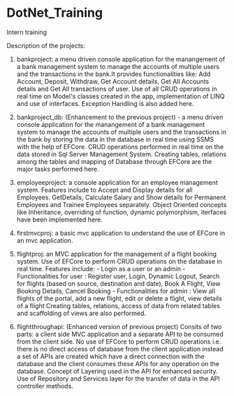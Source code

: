 # DotNet_Training
Intern training

Description of the projects:

1. bankproject: a menu driven console application for the manangement of a bank management system to manage the accounts of multiple users and the transactions in the bank.It provides functionalities like: Add Account, Deposit, Withdraw, Get Account details, Get All Accounts details and Get All transactions of user. Use of all CRUD operations in real time on Model's classes created in the app, implementation of LINQ and use of interfaces. Exception Handling is also added here.
   
2. bankproject_db: (Enhancement to the previous project) - a menu driven console application for the manangement of a bank management system to manage the accounts of multiple users and the transactions in the bank by storing the data in the database in real time using SSMS with the help of EFCore. CRUD operations performed in real time on the data stored in Sql Server Management System. Creating tables, relations among the tables and mapping of Database through EFCore are the major tasks performed here.
   
3. employeeproject: a console application for an employee management system. Features include to Accept and Display details for all Employees. GetDetails, Calculate Salary and Show details for Permanent Employees and Trainee Employees separately. Object Oriented concepts like Inheritance, overriding of function, dynamic polymorphism, iterfaces have been implemented here.

4. firstmvcproj: a basic mvc application to understand the use of EFCore in an mvc application.

5. flightproj: an MVC application for the management of a flight booking system. Use of EFCore to perform CRUD operations on the database in real time. Features include:
              - Login as a user or an admin
              - Functionalities for user : Register user, Login, Dynamic Logout, Search for flights (based on source, destination and date), Book A Flight, View Booking 
                                           Details, Cancel Booking
              - Functionalities for admin : View all flights of the portal, add a new flight, edit or delete a flight, view details of a flight
   Creating tables, relations, access of data from related tables and scaffolding of views are also performed.

6. flightthroughapi: (Enhanced version of previous project) Consits of two parts: a client side MVC application and a separate API to be consumed from the client side. No use of EFCore to perform CRUD operations i.e. there is no direct access of database from the client application instead a set of APIs are created which have a direct connection with the database and the client consumes these APIs for any operation on the database. Concept of Layering used in the API for enhanced security. Use of Repository and Services layer for the transfer of data in the API controller methods.
                                           
